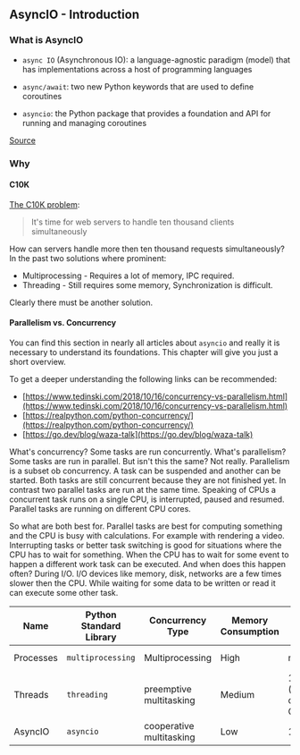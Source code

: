 ## AsyncIO - Introduction

### What is AsyncIO

* `async IO` (Asynchronous IO): a language-agnostic paradigm (model) that has
  implementations across a host of programming languages

* `async/await`: two new Python keywords that are used to define coroutines

* `asyncio`: the Python package that provides a foundation and API for running
  and managing coroutines

[Source](https://realpython.com/async-io-python/)

### Why

#### C10K

[The C10K problem](http://www.kegel.com/c10k.html):

> It's time for web servers to handle ten thousand clients simultaneously

How can servers handle more then ten thousand requests simultaneously? In the
past two solutions where prominent:

* Multiprocessing - Requires a lot of memory, IPC required.
* Threading - Still requires some memory, Synchronization is difficult.

Clearly there must be another solution.

#### Parallelism vs. Concurrency

You can find this section in nearly all articles about `asyncio` and really it
is necessary to understand its foundations. This chapter will give you just a
short overview.

To get a deeper understanding the following links can be recommended:

*  [https://www.tedinski.com/2018/10/16/concurrency-vs-parallelism.html](https://www.tedinski.com/2018/10/16/concurrency-vs-parallelism.html)
*  [https://realpython.com/python-concurrency/](https://realpython.com/python-concurrency/)
*  [https://go.dev/blog/waza-talk](https://go.dev/blog/waza-talk)

What's concurrency? Some tasks are run concurrently. What's parallelism? Some
tasks are run in parallel. But isn't this the same? Not really. Parallelism is a
subset ob concurrency. A task can be suspended and another can be started. Both
tasks are still concurrent because they are not finished yet. In contrast two
parallel tasks are run at the same time. Speaking of CPUs a concurrent task runs
on a single CPU, is interrupted, paused and resumed. Parallel tasks are running
on different CPU cores.

So what are both best for. Parallel tasks are best for computing something and
the CPU is busy with calculations. For example with rendering a video.
Interrupting tasks or better task switching is good for situations where the CPU
has to wait for something. When the CPU has to wait for some event to happen a
different work task can be executed. And when does this happen often? During
I/O. I/O devices like memory, disk, networks are a few times slower then the
CPU. While waiting for some data to be written or read it can execute some other
task.

| Name | Python Standard Library | Concurrency Type | Memory Consumption | CPUs | Best For |
|------|-------------------------|------------------|--------------------|------|----------|
| Processes | `multiprocessing` | Multiprocessing | High | many | CPU bound |
| Threads | `threading` | preemptive multitasking | Medium | 1 (because of the GIL) | I/O bound |
| AsyncIO | `asyncio` | cooperative multitasking | Low | 1 | I/O bound |

